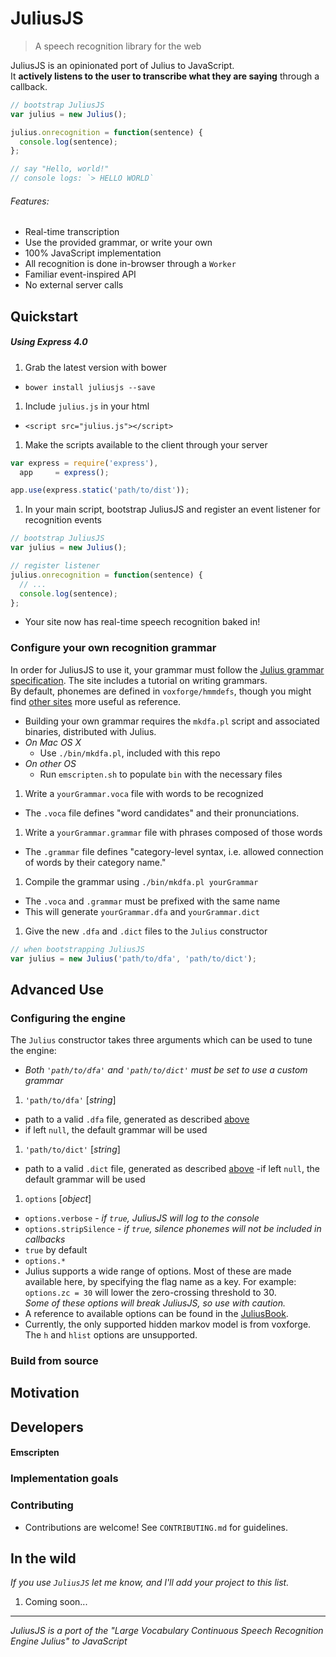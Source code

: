 JuliusJS
====

> A speech recognition library for the web

JuliusJS is an opinionated port of Julius to JavaScript. <br>
It __actively listens to the user to transcribe what they are saying__ through a callback.

```js
// bootstrap JuliusJS
var julius = new Julius();

julius.onrecognition = function(sentence) {
  console.log(sentence);
};

// say "Hello, world!"
// console logs: `> HELLO WORLD`
```

###### Features:

- Real-time transcription
 - Use the provided grammar, or write your own
- 100% JavaScript implementation
 - All recognition is done in-browser through a `Worker`
 - Familiar event-inspired API
 - No external server calls

## Quickstart

##### Using Express 4.0

1. Grab the latest version with bower
 - `bower install juliusjs --save`
1. Include `julius.js` in your html
 - `<script src="julius.js"></script>`
1. Make the scripts available to the client through your server
  ```js
  var express = require('express'),
    app     = express();
  
  app.use(express.static('path/to/dist'));
  ```
1. In your main script, bootstrap JuliusJS and register an event listener for recognition events
  ```js
  // bootstrap JuliusJS
  var julius = new Julius();
  
  // register listener
  julius.onrecognition = function(sentence) {
    // ...
    console.log(sentence);
  };
  ```

- Your site now has real-time speech recognition baked in!

### Configure your own recognition grammar

In order for JuliusJS to use it, your grammar must follow the [Julius grammar specification](http://julius.sourceforge.jp/en_index.php?q=en_grammar.html). The site includes a tutorial on writing grammars.<br>
By default, phonemes are defined in `voxforge/hmmdefs`, though you might find [other sites](http://www.boardman.k12.oh.us/bdms/phonological/44Phonemes.pdf) more useful as reference.

- Building your own grammar requires the `mkdfa.pl` script and associated binaries, distributed with Julius.
 - _On Mac OS X_
   - Use `./bin/mkdfa.pl`, included with this repo
 - _On other OS_
   - Run `emscripten.sh` to populate `bin` with the necessary files

1. Write a `yourGrammar.voca` file with words to be recognized
 - The `.voca` file defines "word candidates" and their pronunciations.
1. Write a `yourGrammar.grammar` file with phrases composed of those words
 - The `.grammar` file defines "category-level syntax, i.e. allowed connection of words by their category name."
1. Compile the grammar using `./bin/mkdfa.pl yourGrammar`
 - The `.voca` and `.grammar` must be prefixed with the same name
 - This will generate `yourGrammar.dfa` and `yourGrammar.dict`
1. Give the new `.dfa` and `.dict` files to the `Julius` constructor
  
  ```js
  // when bootstrapping JuliusJS
  var julius = new Julius('path/to/dfa', 'path/to/dict');
  ```

## Advanced Use

### Configuring the engine

The `Julius` constructor takes three arguments which can be used to tune the engine:
- _Both `'path/to/dfa'` and `'path/to/dict'` must be set to use a custom grammar_
1. `'path/to/dfa'` [_string_]
 - path to a valid `.dfa` file, generated as described [above](#configure-your-own-recognition-grammar)
 - if left `null`, the default grammar will be used
1. `'path/to/dict'` [_string_]
 - path to a valid `.dict` file, generated as described [above](#configure-your-own-recognition-grammar)
 -if left `null`, the default grammar will be used
1. `options` [_object_]
 - `options.verbose` - _if `true`, JuliusJS will log to the console_
 - `options.stripSilence` - _if `true`, silence phonemes will not be included in callbacks_
  - `true` by default
 - `options.*`
  - Julius supports a wide range of options. Most of these are made available here, by specifying the flag name as a key. For example: `options.zc = 30` will lower the zero-crossing threshold to 30.<br> _Some of these options will break JuliusJS, so use with caution._
  - A reference to available options can be found in the [JuliusBook](http://julius.sourceforge.jp/juliusbook/en/).
  - Currently, the only supported hidden markov model is from voxforge. The `h` and `hlist` options are unsupported.

### Build from source

## Motivation

## Developers

#### Emscripten

### Implementation goals

### Contributing

- Contributions are welcome! See `CONTRIBUTING.md` for guidelines.


## In the wild

_If you use `JuliusJS` let me know, and I'll add your project to this list._

1. Coming soon...


---

*JuliusJS is a port of the "Large Vocabulary Continuous Speech Recognition Engine Julius" to JavaScript*
